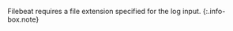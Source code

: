 <!-- info-box-start:info -->
Filebeat requires a file extension specified for the log input.
{:.info-box.note}
<!-- info-box-end -->